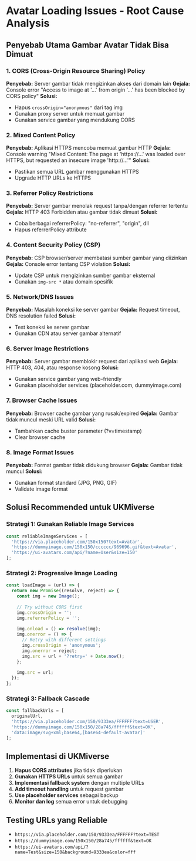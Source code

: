 # Avatar Loading Issues - Root Cause Analysis

## Penyebab Utama Gambar Avatar Tidak Bisa Dimuat

### 1. **CORS (Cross-Origin Resource Sharing) Policy**
**Penyebab:** Server gambar tidak mengizinkan akses dari domain lain
**Gejala:** Console error "Access to image at '...' from origin '...' has been blocked by CORS policy"
**Solusi:**
- Hapus `crossOrigin="anonymous"` dari tag img
- Gunakan proxy server untuk memuat gambar
- Gunakan service gambar yang mendukung CORS

### 2. **Mixed Content Policy**
**Penyebab:** Aplikasi HTTPS mencoba memuat gambar HTTP
**Gejala:** Console warning "Mixed Content: The page at 'https://...' was loaded over HTTPS, but requested an insecure image 'http://...'"
**Solusi:**
- Pastikan semua URL gambar menggunakan HTTPS
- Upgrade HTTP URLs ke HTTPS

### 3. **Referrer Policy Restrictions**
**Penyebab:** Server gambar menolak request tanpa/dengan referrer tertentu
**Gejala:** HTTP 403 Forbidden atau gambar tidak dimuat
**Solusi:**
- Coba berbagai referrerPolicy: "no-referrer", "origin", dll
- Hapus referrerPolicy attribute

### 4. **Content Security Policy (CSP)**
**Penyebab:** CSP browser/server membatasi sumber gambar yang diizinkan
**Gejala:** Console error tentang CSP violation
**Solusi:**
- Update CSP untuk mengizinkan sumber gambar eksternal
- Gunakan `img-src *` atau domain spesifik

### 5. **Network/DNS Issues**
**Penyebab:** Masalah koneksi ke server gambar
**Gejala:** Request timeout, DNS resolution failed
**Solusi:**
- Test koneksi ke server gambar
- Gunakan CDN atau server gambar alternatif

### 6. **Server Image Restrictions**
**Penyebab:** Server gambar memblokir request dari aplikasi web
**Gejala:** HTTP 403, 404, atau response kosong
**Solusi:**
- Gunakan service gambar yang web-friendly
- Gunakan placeholder services (placeholder.com, dummyimage.com)

### 7. **Browser Cache Issues**
**Penyebab:** Browser cache gambar yang rusak/expired
**Gejala:** Gambar tidak muncul meski URL valid
**Solusi:**
- Tambahkan cache buster parameter (?v=timestamp)
- Clear browser cache

### 8. **Image Format Issues**
**Penyebab:** Format gambar tidak didukung browser
**Gejala:** Gambar tidak muncul
**Solusi:**
- Gunakan format standard (JPG, PNG, GIF)
- Validate image format

## Solusi Recommended untuk UKMiverse

### Strategi 1: Gunakan Reliable Image Services
```javascript
const reliableImageServices = [
  'https://via.placeholder.com/150x150?text=Avatar',
  'https://dummyimage.com/150x150/cccccc/969696.gif&text=Avatar',
  'https://ui-avatars.com/api/?name=User&size=150'
];
```

### Strategi 2: Progressive Image Loading
```javascript
const loadImage = (url) => {
  return new Promise((resolve, reject) => {
    const img = new Image();
    
    // Try without CORS first
    img.crossOrigin = '';
    img.referrerPolicy = '';
    
    img.onload = () => resolve(img);
    img.onerror = () => {
      // Retry with different settings
      img.crossOrigin = 'anonymous';
      img.onerror = reject;
      img.src = url + '?retry=' + Date.now();
    };
    
    img.src = url;
  });
};
```

### Strategi 3: Fallback Cascade
```javascript
const fallbackUrls = [
  originalUrl,
  'https://via.placeholder.com/150/9333ea/FFFFFF?text=USER',
  'https://dummyimage.com/150x150/28a745/ffffff&text=OK',
  'data:image/svg+xml;base64,[base64-default-avatar]'
];
```

## Implementasi di UKMiverse

1. **Hapus CORS attributes** jika tidak diperlukan
2. **Gunakan HTTPS URLs** untuk semua gambar
3. **Implementasi fallback system** dengan multiple URLs
4. **Add timeout handling** untuk request gambar
5. **Use placeholder services** sebagai backup
6. **Monitor dan log** semua error untuk debugging

## Testing URLs yang Reliable
- `https://via.placeholder.com/150/9333ea/FFFFFF?text=TEST`
- `https://dummyimage.com/150x150/28a745/ffffff&text=OK`
- `https://ui-avatars.com/api/?name=Test&size=150&background=9333ea&color=fff`
